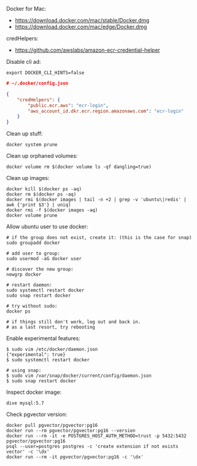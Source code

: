 Docker for Mac:
- https://download.docker.com/mac/stable/Docker.dmg
- https://download.docker.com/mac/edge/Docker.dmg

credHelpers:
- https://github.com/awslabs/amazon-ecr-credential-helper

Disable cli ad:
```shell
export DOCKER_CLI_HINTS=false
```

```json
# ~/.docker/config.json

{
	"credHelpers": {
		"public.ecr.aws": "ecr-login",
		"aws_account_id.dkr.ecr.region.amazonaws.com": "ecr-login"
	}
}
```

Clean up stuff:
```shell
docker system prune
```

Clean up orphaned volumes:
```shell
docker volume rm $(docker volume ls -qf dangling=true)
```

Clean up images:
```shell
docker kill $(docker ps -aq)
docker rm $(docker ps -aq)
docker rmi $(docker images | tail -n +2 | grep -v 'ubuntu\|redis' | awk {'print $3'} | uniq)
docker rmi -f $(docker images -aq)
docker volume prune
```

Allow ubuntu user to use docker:
```shell
# if the group does not exist, create it: (this is the case for snap)
sudo groupadd docker

# add user to group:
sudo usermod -aG docker user

# discover the new group:
newgrp docker

# restart daemon:
sudo systemctl restart docker
sudo snap restart docker

# try without sudo:
docker ps

# if things still don't work, log out and back in.
# as a last resort, try rebooting
```

Enable experimental features:
```
$ sudo vim /etc/docker/daemon.json
{"experimental": true}
$ sudo systemctl restart docker

# using snap:
$ sudo vim /var/snap/docker/current/config/daemon.json
$ sudo snap restart docker
```

Inspect docker image:
```shell
dive mysql:5.7
```

Check pgvector version:
```shell
docker pull pgvector/pgvector:pg16
docker run --rm pgvector/pgvector:pg16 --version
docker run --rm -it -e POSTGRES_HOST_AUTH_METHOD=trust -p 5432:5432 pgvector/pgvector:pg16
psql --user=postgres postgres -c 'create extension if not exists vector' -c '\dx'
docker run --rm -it pgvector/pgvector:pg16 -c '\dx'
```
